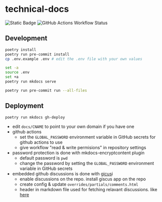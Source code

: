 # technical-docs
![Static Badge](https://img.shields.io/badge/python-3.12-brightgreen)
![GitHub Actions Workflow Status](https://img.shields.io/github/actions/workflow/status/jessepinkman9900/technical-docs/deploy.yaml?branch=main&label=gh-deploy)

## Development
```sh
poetry install
poetry run pre-commit install
cp .env.example .env # edit the .env file with your own values
```

```sh
set -a
source .env
set +a
poetry run mkdocs serve
```

```sh
poetry run pre-commit run --all-files
```

## Deployment
```sh
poetry run mkdocs gh-deploy
```

- edit `docs/CNAME` to point to your own domain if you have one
- github actions
    - set the `GLOBAL_PASSWORD` environment variable in GitHub secrets for github actions to use
    - give workflow "read & write permisions" in repository settings
- password protection is done with mkdocs-encryptcontent plugin
    - default password is `pwd`
    - change the password by setting the `GLOBAL_PASSWORD` environment variable in GitHub secrets
- embedded github discussions is done with [gicus](https://giscus.app/)i
    - enable discussions on the repo. install giscus app on the repo
    - create config & update `overrides/partials/comments.html`
    - header in markdown file used for fetching relavant discussions. like [here](./docs/applications/application-template/feature-template/README.md)
